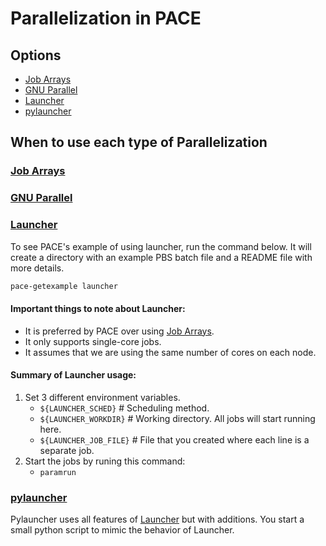 # Parallelization in PACE

## Options
* [Job Arrays](#job-arrays)
* [GNU Parallel](#gnu-parallel)
* [Launcher](#launcher)
* [pylauncher](#pylauncher)

## When to use each type of Parallelization

### [Job Arrays](http://docs.pace.gatech.edu/software/arrayGuide/)

### [GNU Parallel](http://docs.pace.gatech.edu/software/multiparallel/)

### [Launcher](http://docs.pace.gatech.edu/software/launcher/)

To see PACE's example of using launcher, run the command below. 
It will create a directory with an example PBS batch file and a README file with more details.
```bash
pace-getexample launcher
```

#### Important things to note about Launcher:
* It is preferred by PACE over using [Job Arrays](#job-arrays).
* It only supports single-core jobs.
* It assumes that we are using the same number of cores on each node.

#### Summary of Launcher usage:
1. Set 3 different environment variables.
	* `${LAUNCHER_SCHED}` # Scheduling method.
	* `${LAUNCHER_WORKDIR}` # Working directory. All jobs will start running here.
	* `${LAUNCHER_JOB_FILE}` # File that you created where each line is a separate job.
2. Start the jobs by runing this command:
	* `paramrun`

### [pylauncher](http://docs.pace.gatech.edu/software/pylauncher/)

Pylauncher uses all features of [Launcher](#launcher) but with additions. You start a small python script to mimic the behavior of Launcher.

